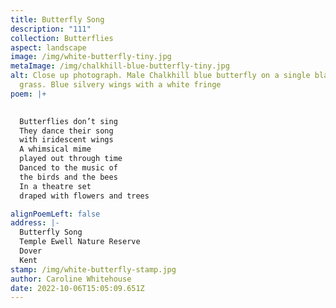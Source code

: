 ```yaml
---
title: Butterfly Song
description: "111"
collection: Butterflies
aspect: landscape
image: /img/white-butterfly-tiny.jpg
metaImage: /img/chalkhill-blue-butterfly-tiny.jpg
alt: Close up photograph. Male Chalkhill blue butterfly on a single blade of
  grass. Blue silvery wings with a white fringe
poem: |+
  

  Butterflies don’t sing
  They dance their song
  with iridescent wings
  A whimsical mime
  played out through time
  Danced to the music of 
  the birds and the bees
  In a theatre set 
  draped with flowers and trees

alignPoemLeft: false
address: |-
  Butterfly Song
  Temple Ewell Nature Reserve
  Dover 
  Kent
stamp: /img/white-butterfly-stamp.jpg
author: Caroline Whitehouse
date: 2022-10-06T15:05:09.651Z
---
```


